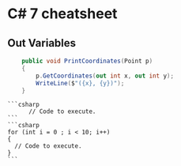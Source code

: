# C# 7 cheatsheet
## Out Variables
```csharp
    public void PrintCoordinates(Point p)
    {
        p.GetCoordinates(out int x, out int y);
        WriteLine($"({x}, {y})");
    }
```
    




    ```csharp
          // Code to execute.
    ```
    ```csharp
    for (int i = 0 ; i < 10; i++)
    {
      // Code to execute.
    }
    ```
